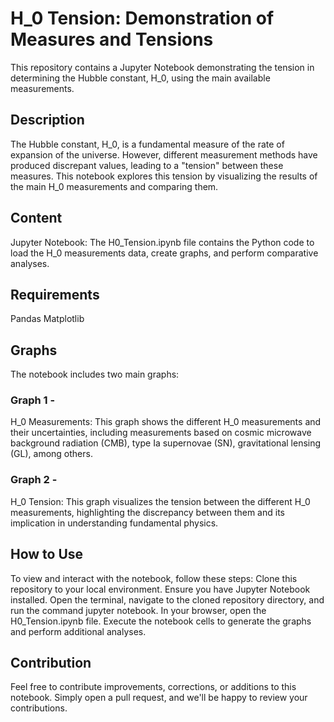 # H_0 Tension: Demonstration of Measures and Tensions

This repository contains a Jupyter Notebook demonstrating the tension in determining the Hubble constant, H_0, using the main available measurements.
## Description

The Hubble constant, H_0, is a fundamental measure of the rate of expansion of the universe. However, different measurement methods have produced discrepant values, leading to a "tension" between these measures. This notebook explores this tension by visualizing the results of the main H_0 measurements and comparing them.

## Content
Jupyter Notebook: The H0_Tension.ipynb file contains the Python code to load the H_0 measurements data, create graphs, and perform comparative analyses.

## Requirements
Pandas
Matplotlib

## Graphs

The notebook includes two main graphs:

   ### Graph 1 - 
   H_0 Measurements: This graph shows the different H_0 measurements and their uncertainties, including measurements based on cosmic microwave background radiation (CMB), type Ia supernovae (SN), gravitational lensing (GL), among others.

  ###  Graph 2 - 
  H_0 Tension: This graph visualizes the tension between the different H_0 measurements, highlighting the discrepancy between them and its implication in understanding fundamental physics.

## How to Use

To view and interact with the notebook, follow these steps: 
    Clone this repository to your local environment.
    Ensure you have Jupyter Notebook installed.
    Open the terminal, navigate to the cloned repository directory, and run the command jupyter notebook.
    In your browser, open the H0_Tension.ipynb file.
    Execute the notebook cells to generate the graphs and perform additional analyses.

## Contribution

Feel free to contribute improvements, corrections, or additions to this notebook. Simply open a pull request, and we'll be happy to review your contributions.
